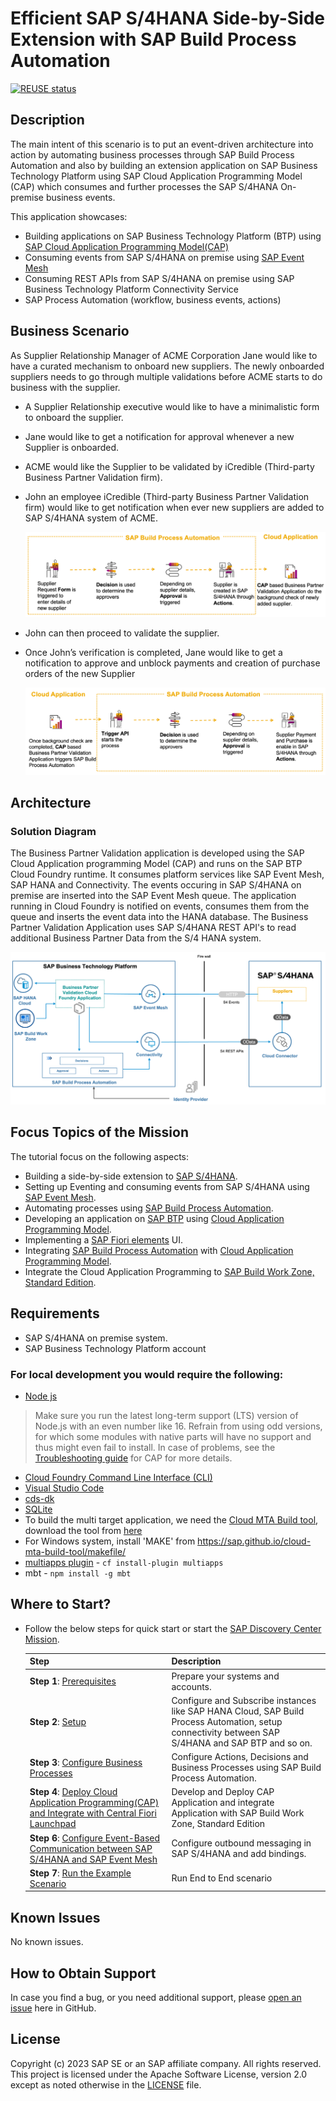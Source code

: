 # Efficient SAP S/4HANA Side-by-Side Extension with SAP Build Process Automation
[![REUSE status](https://api.reuse.software/badge/github.com/SAP-samples/s4hana-cloud-extension-process-automation)](https://api.reuse.software/info/github.com/SAP-samples/s4hana-cloud-extension-process-automation)
## Description
The main intent of this scenario is to put an event-driven architecture into action by automating business processes through SAP Build Process Automation and also by building an extension application on SAP Business Technology Platform using SAP Cloud Application Programming Model (CAP) which consumes and further processes the SAP S/4HANA On-premise business events.

This application showcases:

- Building applications on SAP Business Technology Platform (BTP) using [SAP Cloud Application Programming Model(CAP)](https://cap.cloud.sap/docs/)
- Consuming events from SAP S/4HANA on premise using [SAP Event Mesh](https://help.sap.com/viewer/bf82e6b26456494cbdd197057c09979f/Cloud/en-US/df532e8735eb4322b00bfc7e42f84e8d.html)
- Consuming REST APIs from SAP S/4HANA on premise using SAP Business Technology Platform Connectivity Service
- SAP Process Automation (workflow, business events, actions)

## Business Scenario

As Supplier Relationship Manager of ACME Corporation Jane would like to have a curated mechanism to onboard new suppliers. The newly onboarded suppliers needs to go through multiple validations before ACME starts to do business with the supplier.

- A Supplier Relationship executive would like to have a minimalistic form to onboard the supplier.
- Jane would like to get a notification for approval whenever a new Supplier is onboarded.
- ACME would like the Supplier to be validated by iCredible (Third-party Business Partner Validation firm).
- John an employee iCredible (Third-party Business Partner Validation firm) would like to get notification when ever new suppliers are added to SAP S/4HANA  system of ACME. 

    ![Business Flow](./documentation/images/spa-flow-1.png)

- John can then proceed to validate the supplier.
- Once John’s verification is completed, Jane would like to get a notification to approve and unblock payments and creation of purchase orders of the new Supplier

    ![Business Flow](./documentation/images/spa-flow-2.png)

## Architecture

### Solution Diagram

The Business Partner Validation application is developed using the SAP Cloud Application programming Model (CAP) and runs on the SAP BTP Cloud Foundry runtime. It consumes platform services like SAP Event Mesh, SAP HANA and Connectivity. The events occuring in SAP S/4HANA on premise are inserted into the SAP Event Mesh queue. The application running in Cloud Foundry is notified on events, consumes them from the queue and inserts the event data into the HANA database. The Business Partner Validation Application uses SAP S/4HANA REST API's to read additional Business Partner Data from the S/4 HANA system.

![solution diagram](./documentation/images/spa-architecture.png)

## Focus Topics of the Mission

The tutorial focus on the following aspects:

 * Building a side-by-side extension to [SAP S/4HANA](https://help.sap.com/docs/SAP_S4HANA_ON-PREMISE?state=DRAFT).
 * Setting up Eventing and consuming events from SAP S/4HANA using [SAP Event Mesh](https://help.sap.com/docs/SAP_EM?version=Cloud).
 * Automating processes using [SAP Build Process Automation](https://help.sap.com/docs/PROCESS_AUTOMATION?version=Cloud).
 * Developing an application on [SAP BTP](https://help.sap.com/docs/btp?version=Cloud) using [Cloud Application Programming Model](https://cap.cloud.sap/docs/).
 * Implementing a [SAP Fiori elements](https://help.sap.com/docs/SAP_FIORI_tools) UI.
 * Integrating [SAP Build Process Automation](https://help.sap.com/docs/PROCESS_AUTOMATION?version=Cloud) with [Cloud Application Programming Model](https://cap.cloud.sap/docs/).
 * Integrate the Cloud Application Programming to [SAP Build Work Zone, Standard Edition](https://help.sap.com/docs/WZ_STD).

## Requirements
* SAP S/4HANA on premise system.
* SAP Business Technology Platform account

### For local development you would require the following:
* [Node js](https://nodejs.org/en/download/)
>Make sure you run the latest long-term support (LTS) version of Node.js with an even number like 16. Refrain from using odd versions, for which some modules with native parts will have no support and thus might even fail to install. In case of problems, see the [Troubleshooting guide](https://cap.cloud.sap/docs/advanced/troubleshooting#node-version) for CAP for more details.
* [Cloud Foundry Command Line Interface (CLI)](https://github.com/cloudfoundry/cli#downloads)
* [Visual Studio Code](https://cap.cloud.sap/docs/get-started/in-vscode)
* [cds-dk](https://cap.cloud.sap/docs/get-started/)
* [SQLite ](https://sqlite.org/download.html)
* To build the multi target application, we need the [Cloud MTA Build tool](https://sap.github.io/cloud-mta-build-tool/), download the tool from [here](https://sap.github.io/cloud-mta-build-tool/download/)
* For Windows system, install 'MAKE' from https://sap.github.io/cloud-mta-build-tool/makefile/
* [multiapps plugin](https://github.com/cloudfoundry-incubator/multiapps-cli-plugin) - `cf install-plugin multiapps`  
*  mbt -  `npm install -g mbt`

## Where to Start?

* Follow the below steps for quick start or start the [SAP Discovery Center Mission](https://discovery-center.cloud.sap/missions).

    |   **Step**  |  **Description** | 
    | ----------- | ----------- | 
    | **Step 1**: [Prerequisites](./documentation/prepare/README.md) | Prepare your systems and accounts. | 
    | **Step 2**: [Setup](./documentation/set-up/README.md) | Configure and Subscribe instances like SAP HANA Cloud, SAP Build Process Automation, setup connectivity between SAP S/4HANA and SAP BTP and so on. | 
    | **Step 3**: [Configure Business Processes](./documentation/develop/README.md)  | Configure Actions, Decisions and Business Processes using SAP Build Process Automation. |
    | **Step 4**: [Deploy Cloud Application Programming(CAP) and Integrate with Central Fiori Launchpad](./documentation/deploy/README.md)| Develop and Deploy CAP Application and integrate Application with SAP Build Work Zone, Standard Edition |
    | **Step 6**: [Configure Event-Based Communication between SAP S/4HANA and SAP Event Mesh](./documentation/deploy/configure-channel/README.md) | Configure outbound messaging in SAP S/4HANA and add bindings. |
    | **Step 7**: [Run the Example Scenario](./documentation/deploy/run-e2e/README.md) | Run End to End scenario |


## Known Issues

No known issues.

## How to Obtain Support

In case you find a bug, or you need additional support, please [open an issue](https://github.com/SAP-samples/s4hana-cloud-extension-process-automation/issues/new) here in GitHub.

## License
Copyright (c) 2023 SAP SE or an SAP affiliate company. All rights reserved. This project is licensed under the Apache Software License, version 2.0 except as noted otherwise in the [LICENSE](LICENSES/Apache-2.0.txt) file.



